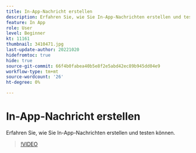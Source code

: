 ```yaml
---
title: In-App-Nachricht erstellen
description: Erfahren Sie, wie Sie In-App-Nachrichten erstellen und testen können.
feature: In App
role: User
level: Beginner
kt: 11161
thumbnail: 3410471.jpg
last-update-author: 20221020
hidefromtoc: true
hide: true
source-git-commit: 66f4b0fabea40b5e8f2e5abd42ec89b945dd04e9
workflow-type: tm+mt
source-wordcount: '26'
ht-degree: 0%

---
```


# In-App-Nachricht erstellen

Erfahren Sie, wie Sie In-App-Nachrichten erstellen und testen können.

>[!VIDEO](https://video.tv.adobe.com/v/3410471?quality=12&learn=on)
